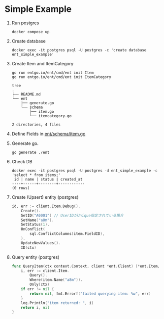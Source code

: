 # Simple Example


1. Run postgres
    ```
    docker compose up
    ```
1. Create database
    ```
    docker exec -it postgres psql -U postgres -c 'create database ent_simple_example'
    ```
1. Create Item and ItemCategory
    ```
    go run entgo.io/ent/cmd/ent init Item
    go run entgo.io/ent/cmd/ent init ItemCategory
    ```

    ```
    tree
    .
    ├── README.md
    └── ent
        ├── generate.go
        └── schema
            ├── item.go
            └── itemcategory.go

    2 directories, 4 files
    ```

1. Define Fields in [ent/schema/item.go](ent/schema/item.go)

1. Generate go.
    ```
    go generate ./ent
    ```
1. Check DB
    ```
    docker exec -it postgres psql -U postgres -d ent_simple_example -c 'select * from items;'
     id | name | status | created_at
    ----+------+--------+------------
    (0 rows)
    ```
1. Create (Upsert) entity (postgres)

    ```go
    id, err := client.Item.Debug().
        Create().
        SetID("A0001") // UserIDがUnique指定されている場合
        SetName("a8m").
        SetStatus(1).
        OnConflict(
            sql.ConflictColumns(item.FieldID),
        ).
        UpdateNewValues().
        ID(ctx)
    ```

1. Query entity (postgres)

    ```go
    func QueryItem(ctx context.Context, client *ent.Client) (*ent.Item, error) {
        i, err := client.Item.
            Query().
            Where(item.Name("a8m")).
            Only(ctx)
        if err != nil {
            return nil, fmt.Errorf("failed querying item: %w", err)
        }
        log.Println("item returned: ", i)
        return i, nil
    }
    ```
